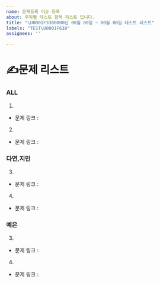 ```yaml
---
name: 문제등록 이슈 등록
about: 주차별 테스트 항목 리스트 입니다.
title: "\U0001F3380000년 00월 00일 ~ 00월 00일 테스트 리스트"
labels: "TEST\U0001F638"
assignees: ''

---
```


# ✍️문제 리스트

### ALL
1.
  - 문제 링크 :  
2. 
  - 문제 링크 :

### 다연,지민
3.
  - 문제 링크 :
4.
  - 문제 링크 :

### 예은
3.
  - 문제 링크 :
4.
  - 문제 링크 :
